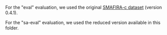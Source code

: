 
For the "eval" evaluation, we used the original [SMAFIRA-c dataset](https://github.com/SMAFIRA/c_corpus/) (version 0.4.1).

For the "sa-eval" evaluation, we used the reduced version available in this folder.
